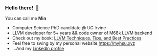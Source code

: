 ### Hello there!&nbsp; 👋
You can call me **Min**
 - Computer Science PhD candidate @ UC Irvine
 - LLVM developer for 5+ years \&\& code owner of M68k LLVM backend
 - Check out my book: [LLVM Techniques, Tips, and Best Practices](https://www.amazon.com/Techniques-Practices-Clang-Middle-End-Libraries/dp/1838824952)
 - Feel free to swing by my personal website https://myhsu.xyz
 - ...And my [LinkedIn profile](https://www.linkedin.com/in/bekketmcclane/)

<!--
**mshockwave/mshockwave** is a ✨ _special_ ✨ repository because its `README.md` (this file) appears on your GitHub profile.

Here are some ideas to get you started:

- 🔭 I’m currently working on ...
- 🌱 I’m currently learning ...
- 👯 I’m looking to collaborate on ...
- 🤔 I’m looking for help with ...
- 💬 Ask me about ...
- 📫 How to reach me: ...
- 😄 Pronouns: ...
- ⚡ Fun fact: ...
-->
